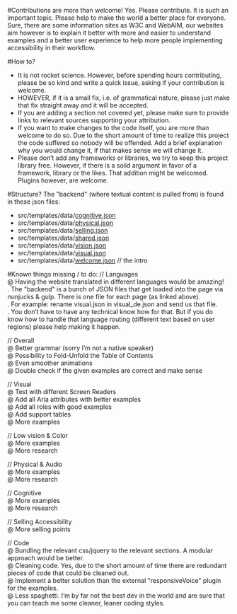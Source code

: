 #Contributions are more than welcome!
Yes. Please contribute. It is such an important topic. Please help to make the world a better place for everyone.  
Sure, there are some information sites as W3C and WebAIM, our websites aim however is to explain it better with more and easier to understand examples and a better user experience to help more people implementing accessibility in their workflow.  

#How to?
- It is not rocket science. However, before spending hours contributing, please be so kind and write a quick issue, asking if your contribution is welcome.   
- HOWEVER, if it is a small fix, i.e. of grammatical nature, please just make that fix straight away and it will be accepted.  
- If you are adding a section not covered yet, please make sure to provide links to relevant sources supporting your attribution.  
- If you want to make changes to the code itself, you are more than welcome to do so. Due to the short amount of time to realize this project the code suffered so nobody will be offended. Add a brief explanation why you would change it, if that makes sense we will change it.  
- Please don’t add any frameworks or libraries, we try to keep this project library free. However, if there is a solid argument in favor of a framework, library or the likes. That addition might be welcomed. Plugins however, are welcome.

#Structure?
The "backend" (where textual content is pulled from) is found in these json files:

- src/templates/data/[cognitive.json](/src/templates/data/cognitive.json)  
- src/templates/data/[physical.json](/src/templates/data/physical.json)  
- src/templates/data/[selling.json](/src/templates/data/selling.json)  
- src/templates/data/[shared.json](/src/templates/data/shared.json)  
- src/templates/data/[vision.json](/src/templates/data/vision.json)  
- src/templates/data/[visual.json](/src/templates/data/visual.json)  
- src/templates/data/[welcome.json](/src/templates/data/welcome.json)  // the intro  

#Known things missing / to do:
// Languages  
@ Having the website translated in different languages would be amazing!  
. The "backend" is a bunch of JSON files that get loaded into the page via nunjucks & gulp. There is one file for each page (as linked above).  
. For example: rename visual.json in visual_de.json and send us that file.  
. You don’t have to have any technical know how for that. But if you do know how to handle that language routing (different text based on user regions) please help making it happen.  

// Overall  
@ Better grammar (sorry I’m not a native speaker)  
@ Possibility to Fold-Unfold the Table of Contents  
@ Even smoother animations  
@ Double check if the given examples are correct and make sense  
  
// Visual  
@ Test with different Screen Readers  
@ Add all Aria attributes with better examples  
@ Add all roles with good examples  
@ Add support tables  
@ More examples  
  
// Low vision & Color  
@ More examples  
@ More research  
  
// Physical & Audio  
@ More examples  
@ More research  
  
// Cognitive  
@ More examples  
@ More research  
  
// Selling Accessibility  
@ More selling points  

// Code  
@ Bundling the relevant css/jquery to the relevant sections. A modular approach would be better.  
@ Cleaning code. Yes, due to the short amount of time there are redundant pieces of code that could be cleaned out.  
@ Implement a better solution than the external "responsiveVoice" plugin for the examples.  
@ Less spaghetti. I’m by far not the best dev in the world and are sure that you can teach me some cleaner, leaner coding styles.  
